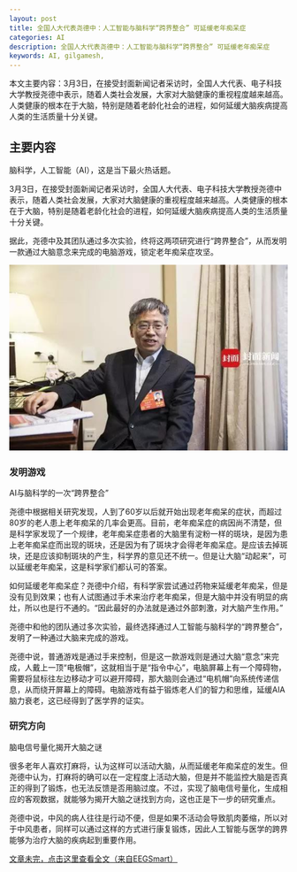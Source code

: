 ```yaml
---
layout: post
title: 全国人大代表尧德中：人工智能与脑科学“跨界整合” 可延缓老年痴呆症
categories: AI
description: 全国人大代表尧德中：人工智能与脑科学“跨界整合” 可延缓老年痴呆症
keywords: AI, gilgamesh,
---
```


本文主要内容：3月3日，在接受封面新闻记者采访时，全国人大代表、电子科技大学教授尧德中表示，随着人类社会发展，大家对大脑健康的重视程度越来越高。人类健康的根本在于大脑，特别是随着老龄化社会的进程，如何延缓大脑疾病提高人类的生活质量十分关键。

<!-- more -->

## 主要内容

脑科学，人工智能（AI），这是当下最火热话题。

3月3日，在接受封面新闻记者采访时，全国人大代表、电子科技大学教授尧德中表示，随着人类社会发展，大家对大脑健康的重视程度越来越高。人类健康的根本在于大脑，特别是随着老龄化社会的进程，如何延缓大脑疾病提高人类的生活质量十分关键。

据此，尧德中及其团队通过多次实验，终将这两项研究进行“跨界整合”，从而发明一款通过大脑意念来完成的电脑游戏，锁定老年痴呆症攻坚。

![images](/images/AI/2018-3-11-yaodezhong.jpg)

### 发明游戏

AI与脑科学的一次“跨界整合”

尧德中根据相关研究发现，人到了60岁以后就开始出现老年痴呆的症状，而超过80岁的老人患上老年痴呆的几率会更高。目前，老年痴呆症的病因尚不清楚，但是科学家发现了一个规律，老年痴呆症患者的大脑里有淀粉一样的斑块，是因为患上老年痴呆症而出现的斑块，还是因为有了斑块才会得老年痴呆症。是应该去掉斑块，还是应该抑制斑块的产生，科学界的意见还不统一。但是让大脑“动起来”，可以延缓老年痴呆，这是科学家们都认可的答案。

如何延缓老年痴呆症？尧德中介绍，有科学家尝试通过药物来延缓老年痴呆，但是没有见到效果；也有人试图通过手术来治疗老年痴呆，但是大脑中并没有明显的病灶，所以也是行不通的。“因此最好的办法就是通过外部刺激，对大脑产生作用。”

尧德中和他的团队通过多次实验，最终选择通过人工智能与脑科学的“跨界整合”，发明了一种通过大脑来完成的游戏。

尧德中说，普通游戏是通过手来控制，但是这一款游戏则是通过大脑“意念”来完成，人戴上一顶“电极帽”，这就相当于是“指令中心”，电脑屏幕上有一个障碍物，需要将鼠标往左边移动才可以避开障碍，那大脑则会通过“电机帽”向系统传递信息，从而绕开屏幕上的障碍。电脑游戏有益于锻炼老人们的智力和思维，延缓AIA脑力衰老，这已经得到了医学界的证实。

### 研究方向

脑电信号量化揭开大脑之谜

很多老年人喜欢打麻将，认为这样可以活动大脑，从而延缓老年痴呆症的发生。但尧德中认为，打麻将的确可以在一定程度上活动大脑，但是并不能监控大脑是否真正的得到了锻炼，也无法反馈是否用脑过度。不过，实现了脑电信号量化，生成相应的客观数据，就能够为揭开大脑之谜找到方向，这也正是下一步的研究重点。

尧德中说，中风的病人往往是行动不便，但是如果不活动会导致肌肉萎缩，所以对于中风患者，同样可以通过这样的方式进行康复锻炼，因此人工智能与医学的跨界能够为治疗大脑的疾病起到重要作用。

[文章未完，点击这里查看全文（来自EEGSmart）](http://mp.weixin.qq.com/s/NXXs7r7G2zpEGjtG8ANXJQ)